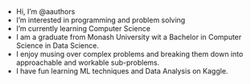 - Hi, I’m @aauthors
- I’m interested in programming and problem solving
- I’m currently learning Computer Science
- I am a graduate from Monash University wit a Bachelor in Computer Science in Data Science.
- I enjoy musing over complex problems and breaking them down into approachable and workable sub-problems.
- I have fun learning ML techniques and Data Analysis on Kaggle. 

<!---
aauthors/aauthors is a ✨ special ✨ repository because its `README.md` (this file) appears on your GitHub profile.
You can click the Preview link to take a look at your changes.
--->
